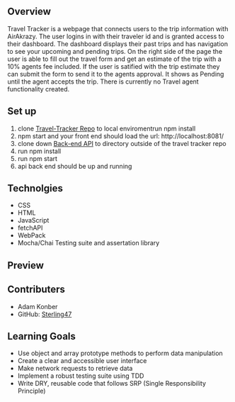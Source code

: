 ## Overview 
Travel Tracker is a webpage that connects users to the trip information with AirAkrazy. The user logins in with their traveler id and is granted access to their dashboard. The dashboard displays their past trips and has navigation to see your upcoming and pending trips. On the right side of the page the user is able to fill out the travel form and get an estimate of the trip with a 10% agents fee included. If the user is satified with the trip estimate they can submit the form to send it to the agents approval. It shows as Pending until the agent accepts the trip. There is currently no Travel agent functionality created.
## Set up
  1. clone [Travel-Tracker Repo](https://github.com/Sterling47/webpack-starter-kit) to local enviromentrun npm install
  3. npm start and your front end should load the url: http://localhost:8081/
  4. clone down [Back-end API](https://github.com/turingschool-examples/travel-tracker-api) to directory outside of the travel tracker repo
  5. run npm install
  6. run npm start
  7. api back end should be up and running
## Technolgies
  - CSS
  - HTML
  - JavaScript
  - fetchAPI
  - WebPack
  - Mocha/Chai Testing suite and assertation library
## Preview
  
## Contributers
  - Adam Konber
  - GitHub: [Sterling47](https://github.com/Sterling47)
## Learning Goals
- Use object and array prototype methods to perform data manipulation
- Create a clear and accessible user interface
- Make network requests to retrieve data
- Implement a robust testing suite using TDD
- Write DRY, reusable code that follows SRP (Single Responsibility Principle)
